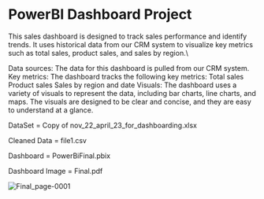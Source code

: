 # PowerBI Dashboard Project 


This sales dashboard is designed to track sales performance and identify trends. It uses historical data from our CRM system to visualize key metrics such as total sales, product sales, and sales by region.\

Data sources: The data for this dashboard is pulled from our CRM system. 
Key metrics: The dashboard tracks the following key metrics:
Total sales
Product sales
Sales by region and date
Visuals: The dashboard uses a variety of visuals to represent the data, including bar charts, line charts, and maps. The visuals are designed to be clear and concise, and they are easy to understand at a glance.

DataSet = Copy of nov_22_april_23_for_dashboarding.xlsx

Cleaned Data = file1.csv

Dashboard = PowerBiFinal.pbix

Dashboard Image = Final.pdf




![Final_page-0001](https://github.com/kamalsambhani/PowerBi-1/assets/120004696/ab9f5ab6-f254-4527-99cd-20e77315ee85)






